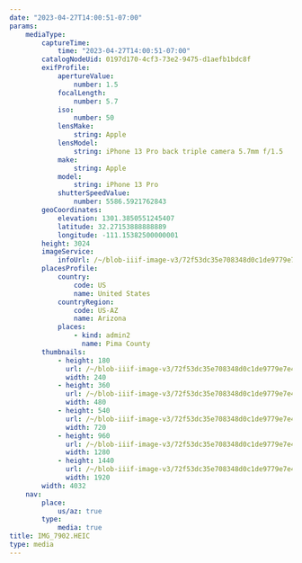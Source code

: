 ```yaml
---
date: "2023-04-27T14:00:51-07:00"
params:
    mediaType:
        captureTime:
            time: "2023-04-27T14:00:51-07:00"
        catalogNodeUid: 0197d170-4cf3-73e2-9475-d1aefb1bdc8f
        exifProfile:
            apertureValue:
                number: 1.5
            focalLength:
                number: 5.7
            iso:
                number: 50
            lensMake:
                string: Apple
            lensModel:
                string: iPhone 13 Pro back triple camera 5.7mm f/1.5
            make:
                string: Apple
            model:
                string: iPhone 13 Pro
            shutterSpeedValue:
                number: 5586.5921762843
        geoCoordinates:
            elevation: 1301.3850551245407
            latitude: 32.27153888888889
            longitude: -111.15382500000001
        height: 3024
        imageService:
            infoUrl: /~/blob-iiif-image-v3/72f53dc35e708348d0c1de9779e7e49feb31fb2402c9aba110cd4c030c29be6d/info.json
        placesProfile:
            country:
                code: US
                name: United States
            countryRegion:
                code: US-AZ
                name: Arizona
            places:
                - kind: admin2
                  name: Pima County
        thumbnails:
            - height: 180
              url: /~/blob-iiif-image-v3/72f53dc35e708348d0c1de9779e7e49feb31fb2402c9aba110cd4c030c29be6d/full/240%2C180/0/default.jpg
              width: 240
            - height: 360
              url: /~/blob-iiif-image-v3/72f53dc35e708348d0c1de9779e7e49feb31fb2402c9aba110cd4c030c29be6d/full/480%2C360/0/default.jpg
              width: 480
            - height: 540
              url: /~/blob-iiif-image-v3/72f53dc35e708348d0c1de9779e7e49feb31fb2402c9aba110cd4c030c29be6d/full/720%2C540/0/default.jpg
              width: 720
            - height: 960
              url: /~/blob-iiif-image-v3/72f53dc35e708348d0c1de9779e7e49feb31fb2402c9aba110cd4c030c29be6d/full/1280%2C960/0/default.jpg
              width: 1280
            - height: 1440
              url: /~/blob-iiif-image-v3/72f53dc35e708348d0c1de9779e7e49feb31fb2402c9aba110cd4c030c29be6d/full/1920%2C1440/0/default.jpg
              width: 1920
        width: 4032
    nav:
        place:
            us/az: true
        type:
            media: true
title: IMG_7902.HEIC
type: media
---
```

